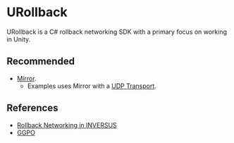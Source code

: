 # URollback
URollback is a C# rollback networking SDK with a primary focus on working in Unity.

## Recommended
* [Mirror](https://github.com/vis2k/Mirror).    
  * Examples uses Mirror with a [UDP Transport](https://mirror-networking.com/docs/Transports/Ignorance.html).    

## References
* [Rollback Networking in INVERSUS](http://blog.hypersect.com/rollback-networking-in-inversus/)
* [GGPO](https://github.com/pond3r/ggpo)
